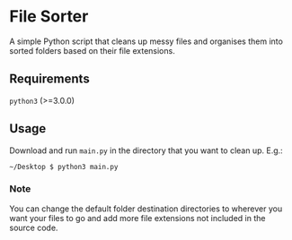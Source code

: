# File Sorter
A simple Python script that cleans up messy files and organises them into sorted folders based on their file extensions.

## Requirements
`python3` (>=3.0.0)

## Usage
Download and run `main.py` in the directory that you want to clean up. E.g.:
```
~/Desktop $ python3 main.py
```

### Note
You can change the default folder destination directories to wherever you want your files to go and add more file extensions not included in the source code.
